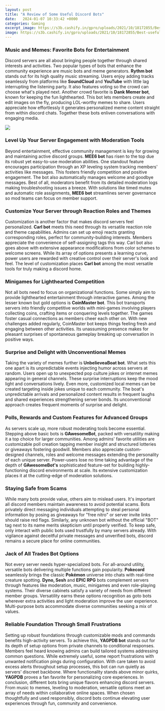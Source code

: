 ```yaml
---
layout: post
title: "A Review of Some Useful Discord Bots"
date:   2024-01-07 10:33:42 +0000
categories: Gaming
excerpt_image: https://s3b.cashify.in/gpro/uploads/2021/10/18172855/Best-useful-discord-bots.jpg
image: https://s3b.cashify.in/gpro/uploads/2021/10/18172855/Best-useful-discord-bots.jpg
---
```


### **Music and Memes: Favorite Bots for Entertainment**
Discord servers are all about bringing people together through shared interests and activities. Two popular types of bots that enhance the community experience are music bots and meme generators. **Rythm bot** stands out for its high quality music streaming. Users enjoy adding tracks seamlessly from platforms like **SoundCloud** and **YouTube** with little lag interrupting the listening party. It also features voting so the crowd can choose what's played next. Another crowd favorite is **Dank Memer bot**, known for keeping the fun lighthearted. This bot lets members create and edit images on the fly, producing LOL-worthy memes to share. Users appreciate how effortlessly it generates personalized meme content straight from within discord chats. Together these bots enliven conversations with engaging media.

![](https://s3b.cashify.in/gpro/uploads/2021/10/18172855/Best-useful-discord-bots.jpg)
### **Level Up Your Server Engagement with Moderation Tools**  
Beyond entertainment, effective community management is key for growing and maintaining active discord groups. **MEE6 bot** has risen to the top due its robust yet easy-to-use moderation abilities. One standout feature encourages participation through an XP leveling system tracking members' activities like messages. This fosters friendly competition and positive engagement. The bot also automatically manages welcome and goodbye messages. Best of all, moderators benefit from its detailed moderation logs making troubleshooting issues a breeze. With solutions like timed mutes and automatic role assignments, **MEE6 bot** streamlines server governance so mod teams can focus on member support.
### **Customize Your Server through Reaction Roles and Themes**
Customization is another factor that makes discord servers feel personalized. **Carl bot** meets this need through its versatile reaction role and theme capabilities. Admins can set up emoji reacts granting corresponding roles, perfect for community-building interests. Members appreciate the convenience of self-assigning tags this way. Carl bot also goes above with extensive appearance modifications from color schemes to welcome screens. While its array of options presents a learning curve, power users are rewarded with creative control over their server's look and feel. The level of customization places **Carl bot** among the most versatile tools for truly making a discord home.
### **Minigames for Lighthearted Competition**  
Not all bots need to focus on organizational functions. Some simply aim to provide lighthearted entertainment through interactive games. Among the lesser known but gold options is **CoinMaster bot**. This bot transports servers into friendly competitive worlds with mini-games involving players collecting coins, crafting items or conquering levels together. The games foster casual connections as members cheer each other on. With new challenges added regularly, CoinMaster bot keeps things feeling fresh and engaging between other activities. Its unassuming presence makes for pleasant surprises of spontaneous gameplay breaking up conversation in positive ways.
### **Surprise and Delight with Unconventional Memes**
Taking the variety of memes further is **UnbelieveaBoat bot**. What sets this one apart is its unpredictable events injecting humor across servers at random. Users open up to unexpected pop culture jokes or internet memes appearing in general channels. These surprise interruptions keep the mood light and conversations lively. Even more, customized local memes can be created targeting inside jokes unique to each community. The boat's unpredictable arrivals and personalized content results in frequent laughs and shared experiences strengthening server bonds. Its unconventional approach creates frequent moments of surprise and delight.
### **Polls, Rewards and Custom Features for Advanced Groups**   
As servers scale up, more robust moderating tools become essential. Stepping above basic bots is **GAwesomeBot**, packed with versatility making it a top choice for larger communities. Among admins' favorite utilities are customizable poll creation tapping member insight and structured lotteries or giveaways fostering goodwill. Members also appreciate custom-designed channels, roles and welcome messages extending the personality of each unique server. Power-users lose no time taking advantage of the depth of **GAwesomeBot's** sophisticated feature-set for building highly-functioning discord environments at scale. Its extensive customization places it at the cutting-edge of moderation solutions.
### **Staying Safe from Scams**  
While many bots provide value, others aim to mislead users. It's important all discord members maintain awareness to avoid potential scams. Bots privately direct messaging individuals attempting to steal personal information by posing as giveaways for "free nitro" or server invite links should raise red flags. Similarly, any unknown bot without the official "BOT" tag next to its name merits skepticism until properly verified. To keep safe, only interact with public bots used trustfully by many servers already. With vigilance against deceitful private messages and unverified bots, discord remains a secure place for online communities.
### **Jack of All Trades Bot Options**
Not every server needs hyper-specialized bots. For all-around utility, versatile bots delivering multiple functions gain popularity. **Pokecord** seamlessly brings the classic **Pokémon** universe into chats with real-time creature spotting. **Dyno, Sesh** and **EPIC RPG** bots complement servers through features like moderation, music, minigames and even role-playing systems. Their diverse cabinets satisfy a variety of needs from different member groups. Versatility earns these options recognition as goto bots wherever extra activities and light moderation improve the user experience. Multi-purpose bots accommodate diverse communities seeking a mix of values.
### **Reliable Foundation Through Small Frustrations**
Setting up robust foundations through customizable mods and commands benefits high-activity servers. To achieve this, **YAGPDB bot** stands out for its depth of setup options from private channels to conditional responses. Members feel heard knowing admins can build tailored systems addressing common questions. While extremely useful, some report frustrations with unwanted notification pings during configuration. With care taken to avoid excess alerts throughout setup processes, this bot can run quietly as servers' discreet backbone. Where functionality stands above minor quirks, **YAGPDB** proves a fan favorite for personalizing core experiences.
In conclusion, different bots bring unique flavors enhancing discord servers. From music to memes, leveling to moderation, versatile options meet an array of needs within collaborative online spaces. When chosen thoughtfully and used responsibly, discord bots continue elevating user experiences through fun, community and convenience.
